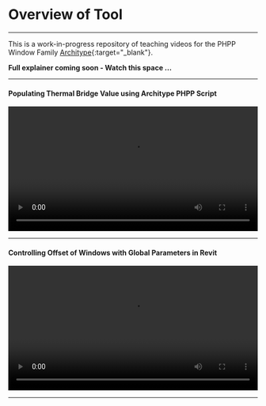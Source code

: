 # Overview of Tool
---
This is a work-in-progress repository of teaching videos for the PHPP Window Family [Architype](https://architype.co.uk/){:target="_blank"}.

**Full explainer coming soon - Watch this space ...**

---

#### Populating Thermal Bridge Value using Architype PHPP Script

<video style="width:100%" controls src="/videos/ART_ThermalBridge.mp4" type="video/mp4">
</video>

---

#### Controlling Offset of Windows with Global Parameters in Revit

<video style="width:100%" controls src="/videos/ART_GlobalParameters.mp4" type="video/mp4">
</video>

---
